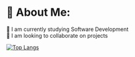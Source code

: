 # 💫 About Me:
🔭 I am currently studying Software Development<br>👯 I am looking to collaborate on projects


[![Top Langs](https://github-readme-stats.vercel.app/api/top-langs/?username=antoniomblc)](https://github.com/antoniomblc)
